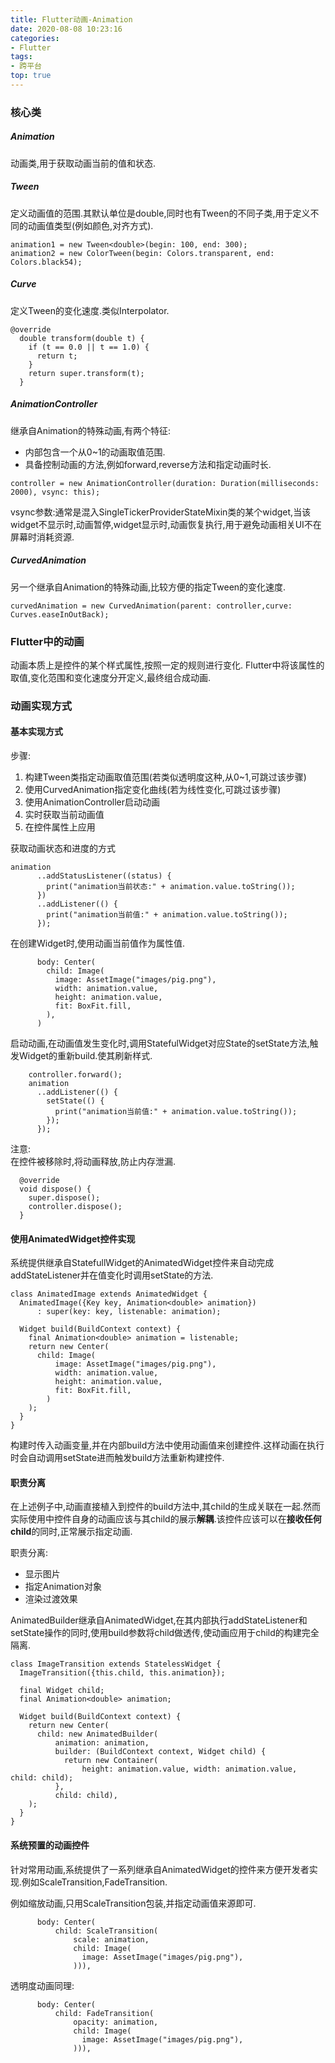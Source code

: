 ```yaml
---
title: Flutter动画-Animation
date: 2020-08-08 10:23:16
categories:
- Flutter
tags:
- 跨平台
top: true
---
```


### 核心类

##### Animation  
动画类,用于获取动画当前的值和状态.

##### Tween 
定义动画值的范围.其默认单位是double,同时也有Tween的不同子类,用于定义不同的动画值类型(例如颜色,对齐方式).  
 
```
animation1 = new Tween<double>(begin: 100, end: 300);
animation2 = new ColorTween(begin: Colors.transparent, end: Colors.black54);
```


##### Curve 
定义Tween的变化速度.类似Interpolator.
```
@override
  double transform(double t) {
    if (t == 0.0 || t == 1.0) {
      return t;
    }
    return super.transform(t);
  }
```


##### AnimationController  
继承自Animation的特殊动画,有两个特征:
- 内部包含一个从0~1的动画取值范围.
- 具备控制动画的方法,例如forward,reverse方法和指定动画时长.  
 
```
controller = new AnimationController(duration: Duration(milliseconds: 2000), vsync: this);
```
vsync参数:通常是混入SingleTickerProviderStateMixin类的某个widget,当该widget不显示时,动画暂停,widget显示时,动画恢复执行,用于避免动画相关UI不在屏幕时消耗资源.


##### CurvedAnimation
另一个继承自Animation的特殊动画,比较方便的指定Tween的变化速度.  

```
curvedAnimation = new CurvedAnimation(parent: controller,curve: Curves.easeInOutBack);
```

### Flutter中的动画
动画本质上是控件的某个样式属性,按照一定的规则进行变化. 
Flutter中将该属性的取值,变化范围和变化速度分开定义,最终组合成动画.

### 动画实现方式
#### 基本实现方式
步骤:
1. 构建Tween类指定动画取值范围(若类似透明度这种,从0~1,可跳过该步骤)
1. 使用CurvedAnimation指定变化曲线(若为线性变化,可跳过该步骤)
1. 使用AnimationController启动动画
1. 实时获取当前动画值
1. 在控件属性上应用

获取动画状态和进度的方式  
```
animation
      ..addStatusListener((status) {
        print("animation当前状态:" + animation.value.toString());
      })
      ..addListener(() {
        print("animation当前值:" + animation.value.toString());
      });
```

在创建Widget时,使用动画当前值作为属性值.

```
      body: Center(
        child: Image(
          image: AssetImage("images/pig.png"),
          width: animation.value,
          height: animation.value,
          fit: BoxFit.fill,
        ),
      )
```
启动动画,在动画值发生变化时,调用StatefulWidget对应State的setState方法,触发Widget的重新build.使其刷新样式.

```
    controller.forward();
    animation
      ..addListener(() {
        setState(() {
          print("animation当前值:" + animation.value.toString());
        });
      });
```
注意:  
在控件被移除时,将动画释放,防止内存泄漏.

```
  @override
  void dispose() {
    super.dispose();
    controller.dispose();
  }
```

#### 使用AnimatedWidget控件实现
系统提供继承自StatefullWidget的AnimatedWidget控件来自动完成addStateListener并在值变化时调用setState的方法.
```
class AnimatedImage extends AnimatedWidget {
  AnimatedImage({Key key, Animation<double> animation})
      : super(key: key, listenable: animation);

  Widget build(BuildContext context) {
    final Animation<double> animation = listenable;
    return new Center(
      child: Image(
          image: AssetImage("images/pig.png"),
          width: animation.value,
          height: animation.value,
          fit: BoxFit.fill,
        )
    );
  }
}
```
构建时传入动画变量,并在内部build方法中使用动画值来创建控件.这样动画在执行时会自动调用setState进而触发build方法重新构建控件.

#### 职责分离
在上述例子中,动画直接植入到控件的build方法中,其child的生成关联在一起.然而实际使用中控件自身的动画应该与其child的展示**解耦**.该控件应该可以在**接收任何child**的同时,正常展示指定动画. 

职责分离:
- 显示图片
- 指定Animation对象
- 渲染过渡效果

AnimatedBuilder继承自AnimatedWidget,在其内部执行addStateListener和setState操作的同时,使用build参数将child做透传,使动画应用于child的构建完全隔离.

```
class ImageTransition extends StatelessWidget {
  ImageTransition({this.child, this.animation});

  final Widget child;
  final Animation<double> animation;

  Widget build(BuildContext context) {
    return new Center(
      child: new AnimatedBuilder(
          animation: animation,
          builder: (BuildContext context, Widget child) {
            return new Container(
                height: animation.value, width: animation.value, child: child);
          },
          child: child),
    );
  }
}
```

#### 系统预置的动画控件
针对常用动画,系统提供了一系列继承自AnimatedWidget的控件来方便开发者实现.例如ScaleTransition,FadeTransition.

例如缩放动画,只用ScaleTransition包装,并指定动画值来源即可.
```
      body: Center(
          child: ScaleTransition(
              scale: animation,
              child: Image(
                image: AssetImage("images/pig.png"),
              ))),
```
透明度动画同理:  

```
      body: Center(
          child: FadeTransition(
              opacity: animation,
              child: Image(
                image: AssetImage("images/pig.png"),
              ))),
```


